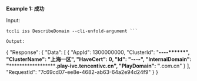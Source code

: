 **Example 1: 成功**

 

Input: 

```
tccli iss DescribeDomain --cli-unfold-argument ```

Output: 
```
{
    "Response": {
        "Data": [
            {
                "AppId": 1300000000,
                "ClusterId": "********-****-****-****-**********",
                "ClusterName": "上海一区",
                "HaveCert": 0,
                "Id": "********-****-****-****-**********",
                "InternalDomain": "******************************.play-ivc.tencentivc.cn",
                "PlayDomain": "******.com.cn"
            }
        ],
        "RequestId": "7c69cd07-ee8e-4682-ab63-64a2e94d24f9"
    }
}
```

